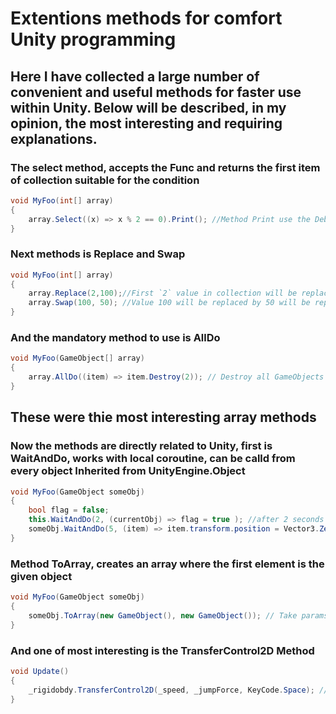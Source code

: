 # Extentions methods for comfort Unity programming
## Here I have collected a large number of convenient and useful methods for faster use within Unity. Below will be described, in my opinion, the most interesting and requiring explanations.
### The select method, accepts the Func<T> and returns the first item of collection suitable for the condition
```cs
void MyFoo(int[] array)
{
    array.Select((x) => x % 2 == 0).Print(); //Method Print use the Debug.Log for display value in console
}
```
### Next methods is Replace and Swap 
```cs
void MyFoo(int[] array)
{
    array.Replace(2,100);//First `2` value in collection will be replaced to `1000`
    array.Swap(100, 50); //Value 100 will be replaced by 50 will be replaced by previous position 100
}
```
### And the mandatory method to use is AllDo

```cs
void MyFoo(GameObject[] array)
{
    array.AllDo((item) => item.Destroy(2)); // Destroy all GameObjects from array in 2 seconds
}
```
## These were thie most interesting array methods
### Now the methods are directly related to Unity, first is WaitAndDo, works with local coroutine, can be calld from every object Inherited from UnityEngine.Object
```cs
void MyFoo(GameObject someObj)
{
    bool flag = false;
    this.WaitAndDo(2, (currentObj) => flag = true ); //after 2 seconds flag will become true
    someObj.WaitAndDo(5, (item) => item.transform.position = Vector3.Zero);
}
```
### Method ToArray, creates an array where the first element is the given object
```cs
void MyFoo(GameObject someObj)
{
    someObj.ToArray(new GameObject(), new GameObject()); // Take params for the new objects
}
```

### And one of most interesting is the TransferControl2D Method
```cs
void Update()
{
    _rigidobdy.TransferControl2D(_speed, _jumpForce, KeyCode.Space); // Must be called only in Update
}
```

